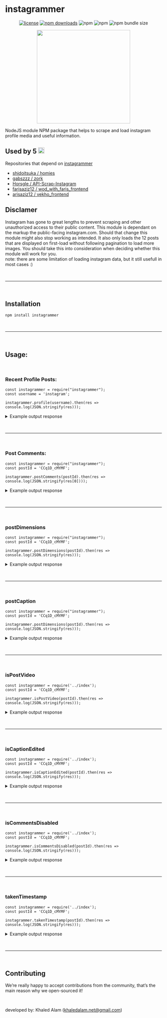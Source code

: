 # instagrammer

<center>

[![license](https://img.shields.io/github/license/khaledalam/instagrammer.svg)](LICENSE)
[![npm downloads](https://img.shields.io/npm/dt/instagrammer.svg)](https://www.npmjs.com/package/instagrammer) ![npm](https://img.shields.io/npm/dm/instagrammer) ![npm](https://img.shields.io/npm/v/instagrammer) ![npm bundle size](https://img.shields.io/bundlephobia/min/instagrammer) 

<img src="https://www.dpreview.com/files/p/articles/8326097332/icon.png" width="300">
</center>

NodeJS module NPM package that helps to scrape and load instagram profile media and useful information.

## Used by 5 <img src="https://mpng.subpng.com/20180330/avw/kisspng-computer-icons-person-clip-art-name-5abea9694a6aa0.8829806515224446493048.jpg" width="20">
Repositories that depend on <a href="https://github.com/khaledalam/instagrammer">instagrammer</a>
- [shidoitsuka / homies](https://github.com/shidoitsuka/homies)
- [gabszzz / zork](https://github.com/gabszzz/zork)
- [Horsgle / API-Scrap-Instagram](https://github.com/Horsgle/API-Scrap-Instagram)
- [farisaziz12 / wod_with_faris_frontend](https://github.com/farisaziz12/wod_with_faris_frontend)
- [arisaziz12 / vekho_frontend](https://github.com/farisaziz12/vekho_frontend)


## Disclamer

Instagram has gone to great lengths to prevent scraping and other unauthorized access to their public content. This module is dependant on the markup the public-facing instagram.com. Should that change this module might also stop working as intended. It also only loads the 12 posts that are displayed on first-load without following pagination to load more images. You should take this into consideration when deciding whether this module will work for you.
<br>note: there are some limitation of loading instagram data, but it still usefull in most cases :)

<br><hr><br>

## Installation

`npm install instagrammer`

<br><hr><br>

## Usage:
<br>


### Recent Profile Posts:

```
const instagrammer = require("instagrammer");
const username = 'instagram';

instagrammer.profile(username).then(res => console.log(JSON.stringify(res)));
```

<details><summary>Example output response</summary><p>

```json
{
   "node":{
      "__typename":"GraphVideo",
      "id":"2390233823151349654",
      "shortcode":"CEr0P-HD1-W",
      "dimensions":{
         "height":1920,
         "width":1080
      },
      "display_url":"https://scontent-hbe1-1.cdninstagram.com/v/t51.2885-15/e35/p1080x1080/118654721_718086705416828_5698677351445957749_n.jpg?_nc_ht=scontent-hbe1-1.cdninstagram.com&_nc_cat=1&_nc_ohc=rHCw5W76o9kAX8A0boC&oh=6b636a4304cee3bf91cf81487ebaff95&oe=5F545946",
      "edge_media_to_tagged_user":{
         "edges":[
            
         ]
      },
      "fact_check_overall_rating":null,
      "fact_check_information":null,
      "gating_info":null,
      "media_overlay_info":null,
      "media_preview":null,
      "owner":{
         "id":"25025320",
         "username":"instagram"
      },
      "is_video":true,
      "accessibility_caption":null,
      "dash_info":{
         "is_dash_eligible":false,
         "video_dash_manifest":null,
         "number_of_qualities":0
      },
      "has_audio":true,
      "tracking_token":"eyJ2ZXJzaW9uIjo1LCJwYXlsb2FkIjp7ImlzX2FuYWx5dGljc190cmFja2VkIjp0cnVlLCJ1dWlkIjoiZDI0NjQ0Njc3NmRkNDBjZDg1ZTZiYzkxZGY4Y2EzOTIyMzkwMjMzODIzMTUxMzQ5NjU0In0sInNpZ25hdHVyZSI6IiJ9",
      "video_url":"https://scontent-hbe1-1.cdninstagram.com/v/t50.2886-16/118592045_162948815381647_8214304249319666738_n.mp4?_nc_ht=scontent-hbe1-1.cdninstagram.com&_nc_cat=1&_nc_ohc=y7derPkuDMUAX_Kf8Tn&oe=5F53D9B0&oh=3361cc331100fa3ed3495150faf1b857",
      "video_view_count":3064405,
      "edge_media_to_caption":{
         "edges":[
            {
               "node":{
                  "text":"How to look natural. 🌿 👀 💄⁣\n⁣\nDrag artist West Dakota (@iamwestdakota) gets ready for a date with Mother Earth.⁣\n⁣\nReel by @iamwestdakota"
               }
            }
         ]
      },
      "edge_media_to_comment":{
         "count":4520
      },
      "comments_disabled":false,
      "taken_at_timestamp":1599158118,
      "edge_liked_by":{
         "count":171873
      },
      "edge_media_preview_like":{
         "count":171873
      },
      "location":null,
      "thumbnail_src":"https://scontent-hbe1-1.cdninstagram.com/v/t51.2885-15/sh0.08/e35/c0.882.2268.2268a/s640x640/118654721_718086705416828_5698677351445957749_n.jpg?_nc_ht=scontent-hbe1-1.cdninstagram.com&_nc_cat=1&_nc_ohc=rHCw5W76o9kAX8A0boC&oh=1742f1fe07790273aeb859eff35861e7&oe=5F53DD9C",
      "thumbnail_resources":[
         {
            "src":"https://scontent-hbe1-1.cdninstagram.com/v/t51.2885-15/e35/c0.882.2268.2268a/s150x150/118654721_718086705416828_5698677351445957749_n.jpg?_nc_ht=scontent-hbe1-1.cdninstagram.com&_nc_cat=1&_nc_ohc=rHCw5W76o9kAX8A0boC&_nc_tp=16&oh=adfbb501663952561a083500c857100c&oe=5F54342C",
            "config_width":150,
            "config_height":150
         },
         {
            "src":"https://scontent-hbe1-1.cdninstagram.com/v/t51.2885-15/e35/c0.882.2268.2268a/s240x240/118654721_718086705416828_5698677351445957749_n.jpg?_nc_ht=scontent-hbe1-1.cdninstagram.com&_nc_cat=1&_nc_ohc=rHCw5W76o9kAX8A0boC&_nc_tp=16&oh=638df15aac076ba257b2c836eb57d310&oe=5F542BEE",
            "config_width":240,
            "config_height":240
         },
         {
            "src":"https://scontent-hbe1-1.cdninstagram.com/v/t51.2885-15/e35/c0.882.2268.2268a/s320x320/118654721_718086705416828_5698677351445957749_n.jpg?_nc_ht=scontent-hbe1-1.cdninstagram.com&_nc_cat=1&_nc_ohc=rHCw5W76o9kAX8A0boC&_nc_tp=16&oh=06625d03f60781d05d5dfaf88e5f5493&oe=5F541614",
            "config_width":320,
            "config_height":320
         },
         {
            "src":"https://scontent-hbe1-1.cdninstagram.com/v/t51.2885-15/e35/c0.882.2268.2268a/s480x480/118654721_718086705416828_5698677351445957749_n.jpg?_nc_ht=scontent-hbe1-1.cdninstagram.com&_nc_cat=1&_nc_ohc=rHCw5W76o9kAX8A0boC&_nc_tp=16&oh=1ab06629b3c55c1bb53baca0051dec98&oe=5F53EDD5",
            "config_width":480,
            "config_height":480
         },
         {
            "src":"https://scontent-hbe1-1.cdninstagram.com/v/t51.2885-15/sh0.08/e35/c0.882.2268.2268a/s640x640/118654721_718086705416828_5698677351445957749_n.jpg?_nc_ht=scontent-hbe1-1.cdninstagram.com&_nc_cat=1&_nc_ohc=rHCw5W76o9kAX8A0boC&oh=1742f1fe07790273aeb859eff35861e7&oe=5F53DD9C",
            "config_width":640,
            "config_height":640
         }
      ],
      "felix_profile_grid_crop":null,
      "product_type":"clips"
   }
}
```
</p></details>

<br><hr><br>


### Post Comments:

```
const instagrammer = require("instagrammer");
const postId = 'CCq1D_cMYMF';

instagrammer.postComments(postId).then(res => console.log(JSON.stringify(res[0])));
```

<details><summary>Example output response</summary><p>

```json
[
   {
      "node":{
         "id":"18121418407137139",
         "text":"❤️",
         "created_at":1598535765,
         "did_report_as_spam":false,
         "owner":[
            "Object"
         ],
         "viewer_has_liked":false,
         "edge_liked_by":[
            "Object"
         ],
         "is_restricted_pending":false,
         "edge_threaded_comments":[
            "Object"
         ]
      }
   },
   {
      "node":{
         "id":"17858514671134158",
         "text":"❤️❤️",
         "created_at":1598536409,
         "did_report_as_spam":false,
         "owner":[
            "Object"
         ],
         "viewer_has_liked":false,
         "edge_liked_by":[
            "Object"
         ],
         "is_restricted_pending":false,
         "edge_threaded_comments":[
            "Object"
         ]
      }
   },
   {
      "node":{
         "id":"17866407728000994",
         "text":"😍😍",
         "created_at":1598536411,
         "did_report_as_spam":false,
         "owner":[
            "Object"
         ],
         "viewer_has_liked":false,
         "edge_liked_by":[
            "Object"
         ],
         "is_restricted_pending":false,
         "edge_threaded_comments":[
            "Object"
         ]
      }
   },
   {
      "node":{
         "id":"17888665126647713",
         "text":"🙌🙌",
         "created_at":1598536412,
         "did_report_as_spam":false,
         "owner":[
            "Object"
         ],
         "viewer_has_liked":false,
         "edge_liked_by":[
            "Object"
         ],
         "is_restricted_pending":false,
         "edge_threaded_comments":[
            "Object"
         ]
      }
   },
   {
      "node":{
         "id":"17872792441869003",
         "text":"癒やされました。",
         "created_at":1598541505,
         "did_report_as_spam":false,
         "owner":[
            "Object"
         ],
         "viewer_has_liked":false,
         "edge_liked_by":[
            "Object"
         ],
         "is_restricted_pending":false,
         "edge_threaded_comments":[
            "Object"
         ]
      }
   },
   {
      "node":{
         "id":"17871672589890517",
         "text":"LIKE",
         "created_at":1598555517,
         "did_report_as_spam":false,
         "owner":[
            "Object"
         ],
         "viewer_has_liked":false,
         "edge_liked_by":[
            "Object"
         ],
         "is_restricted_pending":false,
         "edge_threaded_comments":[
            "Object"
         ]
      }
   },
   {
      "node":{
         "id":"17884265638726253",
         "text":"👌👌👌",
         "created_at":1598623422,
         "did_report_as_spam":false,
         "owner":[
            "Object"
         ],
         "viewer_has_liked":false,
         "edge_liked_by":[
            "Object"
         ],
         "is_restricted_pending":false,
         "edge_threaded_comments":[
            "Object"
         ]
      }
   },
   {
      "node":{
         "id":"17868995740962200",
         "text":"@daldaguri_ssong",
         "created_at":1598632436,
         "did_report_as_spam":false,
         "owner":[
            "Object"
         ],
         "viewer_has_liked":false,
         "edge_liked_by":[
            "Object"
         ],
         "is_restricted_pending":false,
         "edge_threaded_comments":[
            "Object"
         ]
      }
   },
   {
      "node":{
         "id":"17961072496337418",
         "text":"😍",
         "created_at":1598639301,
         "did_report_as_spam":false,
         "owner":[
            "Object"
         ],
         "viewer_has_liked":false,
         "edge_liked_by":[
            "Object"
         ],
         "is_restricted_pending":false,
         "edge_threaded_comments":[
            "Object"
         ]
      }
   },
   {
      "node":{
         "id":"17949278176367622",
         "text":"Wow",
         "created_at":1598675365,
         "did_report_as_spam":false,
         "owner":[
            "Object"
         ],
         "viewer_has_liked":false,
         "edge_liked_by":[
            "Object"
         ],
         "is_restricted_pending":false,
         "edge_threaded_comments":[
            "Object"
         ]
      }
   },
   {
      "node":{
         "id":"17862788663074046",
         "text":"👏",
         "created_at":1598675380,
         "did_report_as_spam":false,
         "owner":[
            "Object"
         ],
         "viewer_has_liked":false,
         "edge_liked_by":[
            "Object"
         ],
         "is_restricted_pending":false,
         "edge_threaded_comments":[
            "Object"
         ]
      }
   },
   {
      "node":{
         "id":"17880649777756444",
         "text":"yriusyhsh",
         "created_at":1598678440,
         "did_report_as_spam":false,
         "owner":[
            "Object"
         ],
         "viewer_has_liked":false,
         "edge_liked_by":[
            "Object"
         ],
         "is_restricted_pending":false,
         "edge_threaded_comments":[
            "Object"
         ]
      }
   },
   {
      "node":{
         "id":"17887515847669962",
         "text":"That is the prettiest cloud with landscape I\\'ve ever seen",
         "created_at":1598756468,
         "did_report_as_spam":false,
         "owner":[
            "Object"
         ],
         "viewer_has_liked":false,
         "edge_liked_by":[
            "Object"
         ],
         "is_restricted_pending":false,
         "edge_threaded_comments":[
            "Object"
         ]
      }
   },
   {
      "node":{
         "id":"17935503553393259",
         "text":"😍",
         "created_at":1598821900,
         "did_report_as_spam":false,
         "owner":[
            "Object"
         ],
         "viewer_has_liked":false,
         "edge_liked_by":[
            "Object"
         ],
         "is_restricted_pending":false,
         "edge_threaded_comments":[
            "Object"
         ]
      }
   },
   {
      "node":{
         "id":"17866990736004895",
         "text":"Amazing",
         "created_at":1598884851,
         "did_report_as_spam":false,
         "owner":[
            "Object"
         ],
         "viewer_has_liked":false,
         "edge_liked_by":[
            "Object"
         ],
         "is_restricted_pending":false,
         "edge_threaded_comments":[
            "Object"
         ]
      }
   },
   {
      "node":{
         "id":"17918335777454877",
         "text":"❤️",
         "created_at":1598894380,
         "did_report_as_spam":false,
         "owner":[
            "Object"
         ],
         "viewer_has_liked":false,
         "edge_liked_by":[
            "Object"
         ],
         "is_restricted_pending":false,
         "edge_threaded_comments":[
            "Object"
         ]
      }
   },
   {
      "node":{
         "id":"17850404807259590",
         "text":"Wow",
         "created_at":1598940641,
         "did_report_as_spam":false,
         "owner":[
            "Object"
         ],
         "viewer_has_liked":false,
         "edge_liked_by":[
            "Object"
         ],
         "is_restricted_pending":false,
         "edge_threaded_comments":[
            "Object"
         ]
      }
   },
   {
      "node":{
         "id":"18125160769123267",
         "text":"👏🏻👏🏻👏🏻👏🏻لإزالة الكرش\nاشربي كوب واحد صباحا وقبل النوم .وتمتعي بطن مسطح بدون رياضة.الي حاب يعرف الطريقة يبعثلي ع الخاص🎯",
         "created_at":1599044337,
         "did_report_as_spam":false,
         "owner":[
            "Object"
         ],
         "viewer_has_liked":false,
         "edge_liked_by":[
            "Object"
         ],
         "is_restricted_pending":false,
         "edge_threaded_comments":[
            "Object"
         ]
      }
   },
   {
      "node":{
         "id":"18132005737111129",
         "text":"#follow4followback",
         "created_at":1599050863,
         "did_report_as_spam":false,
         "owner":[
            "Object"
         ],
         "viewer_has_liked":false,
         "edge_liked_by":[
            "Object"
         ],
         "is_restricted_pending":false,
         "edge_threaded_comments":[
            "Object"
         ]
      }
   },
   {
      "node":{
         "id":"17892839947604184",
         "text":"این همون ابریه ک یوسف رو همراهی و سایه میکرد تو جاده کنعان ب مصر😂",
         "created_at":1599077210,
         "did_report_as_spam":false,
         "owner":[
            "Object"
         ],
         "viewer_has_liked":false,
         "edge_liked_by":[
            "Object"
         ],
         "is_restricted_pending":false,
         "edge_threaded_comments":[
            "Object"
         ]
      }
   },
   {
      "node":{
         "id":"17889416272642578",
         "text":"@moltafethani directeto chek kon. Harfamo bekhooneshoon kamel",
         "created_at":1599085527,
         "did_report_as_spam":false,
         "owner":[
            "Object"
         ],
         "viewer_has_liked":false,
         "edge_liked_by":[
            "Object"
         ],
         "is_restricted_pending":false,
         "edge_threaded_comments":[
            "Object"
         ]
      }
   },
   {
      "node":{
         "id":"17861986094079646",
         "text":"@saghii_ans",
         "created_at":1599089116,
         "did_report_as_spam":false,
         "owner":[
            "Object"
         ],
         "viewer_has_liked":false,
         "edge_liked_by":[
            "Object"
         ],
         "is_restricted_pending":false,
         "edge_threaded_comments":[
            "Object"
         ]
      }
   },
   {
      "node":{
         "id":"18160539022037912",
         "text":"😊",
         "created_at":1599132917,
         "did_report_as_spam":false,
         "owner":[
            "Object"
         ],
         "viewer_has_liked":false,
         "edge_liked_by":[
            "Object"
         ],
         "is_restricted_pending":false,
         "edge_threaded_comments":[
            "Object"
         ]
      }
   },
   {
      "node":{
         "id":"17924474218425428",
         "text":"Fantastic",
         "created_at":1599177778,
         "did_report_as_spam":false,
         "owner":[
            "Object"
         ],
         "viewer_has_liked":false,
         "edge_liked_by":[
            "Object"
         ],
         "is_restricted_pending":false,
         "edge_threaded_comments":[
            "Object"
         ]
      }
   }
]{
   "node":{
      "id":"18121418407137139",
      "text":"❤️",
      "created_at":1598535765,
      "did_report_as_spam":false,
      "owner":{
         "id":"39904363898",
         "is_verified":false,
         "profile_pic_url":"https://instagram.fjed4-1.fna.fbcdn.net/v/t51.2885-19/44884218_345707102882519_2446069589734326272_n.jpg?_nc_ht=instagram.fjed4-1.fna.fbcdn.net&_nc_ohc=OU-5fMy1ffUAX8p_6Gl&oh=f3d83474f194a25d413b66877903915c&oe=5F7A818F&ig_cache_key=YW5vbnltb3VzX3Byb2ZpbGVfcGlj.2",
         "username":"shaswarsurchy66"
      },
      "viewer_has_liked":false,
      "edge_liked_by":{
         "count":0
      },
      "is_restricted_pending":false,
      "edge_threaded_comments":{
         "count":0,
         "page_info":{
            "has_next_page":false,
            "end_cursor":null
         },
         "edges":[
            
         ]
      }
   }
}
```
</p></details>

<br><hr><br>

### postDimensions

```
const instagrammer = require("instagrammer");
const postId = 'CCq1D_cMYMF';

instagrammer.postDimensions(postId).then(res => console.log(JSON.stringify(res)));
```

<details><summary>Example output response</summary><p>

```json
{"height":1350,"width":1080}
```
</p></details>

<br><hr><br>

### postCaption

```
const instagrammer = require("instagrammer");
const postId = 'CCq1D_cMYMF';

instagrammer.postDimensions(postId).then(res => console.log(JSON.stringify(res)));
```
<details><summary>Example output response</summary><p>

```json
"A puffy white cloud floating over hills."
```
</p></details>

<br><hr><br>

### isPostVideo

```
const instagrammer = require('../index');
const postId = 'CCq1D_cMYMF';

instagrammer.isPostVideo(postId).then(res => console.log(JSON.stringify(res)));
```
<details><summary>Example output response</summary><p>

```json
"true" or "false"
```
</p></details>

<br><hr><br>

### isCaptionEdited

```
const instagrammer = require('../index');
const postId = 'CCq1D_cMYMF';

instagrammer.isCaptionEdited(postId).then(res => console.log(JSON.stringify(res)));
```
<details><summary>Example output response</summary><p>

```json
"true" or "false"
```
</p></details>

<br><hr><br>


### isCommentsDisabled

```
const instagrammer = require('../index');
const postId = 'CCq1D_cMYMF';

instagrammer.isCommentsDisabled(postId).then(res => console.log(JSON.stringify(res)));
```
<details><summary>Example output response</summary><p>

```json
"true" or "false"
```
</p></details>

<br><hr><br>

### takenTimestamp

```
const instagrammer = require('../index');
const postId = 'CCq1D_cMYMF';

instagrammer.takenTimestamp(postId).then(res => console.log(JSON.stringify(res)));
```
<details><summary>Example output response</summary><p>

```json
1594830002
```
</p></details>


<br><hr><br>

## Contributing

We’re really happy to accept contributions from the community, that’s the main reason why we open-sourced it!

<br>

developed by: Khaled Alam (khaledalam.net@gmail.com)
